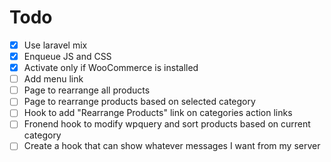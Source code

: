 # Todo

- [x] Use laravel mix
- [x] Enqueue JS and CSS
- [x] Activate only if WooCommerce is installed
- [ ] Add menu link
- [ ] Page to rearrange all products
- [ ] Page to rearrange products based on selected category
- [ ] Hook to add "Rearrange Products" link on categories action links
- [ ] Fronend hook to modify wpquery and sort products based on current category
- [ ] Create a hook that can show whatever messages I want from my server
